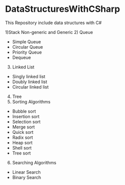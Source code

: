 # DataStructuresWithCSharp

This Repository include data structures with C#

1)Stack Non-generic and Generic
2) Queue 
  - Simple Queue
  - Circular Queue
  - Priority Queue
  - Dequeue 
3) Linked List
  - Singly linked list
  - Doubly linked list
  - Circular linked list
4) Tree
5) Sorting Algorithms
  - Bubble sort
  - Insertion sort
  - Selection sort
  - Merge sort
  - Quick sort
  - Radix sort
  - Heap sort
  - Shell sort
  - Tree sort
6) Searching Algorithms
  - Linear Search
  - Binary Search
